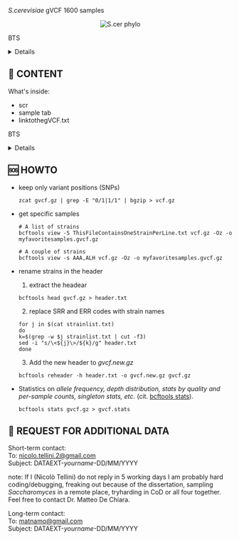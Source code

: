 *S.cerevisiae* gVCF 1600 samples

<p align="center">
  <img src="https://github.com/nicolo-tellini/S.cerevisiae-gVCF/blob/main/imagelogo.png" alt="S.cer phylo"/>
</p>

BTS

<details>
</br>
Based on a true story. 

PART I: the logo

NT:"I like this logo!"

MDC:"Of course! it is identical to MY tree which is magnificent"
</details>

## :open_file_folder: CONTENT

What's inside:

- scr
- sample tab
- linktothegVCF.txt

BTS

<details>
</br>
Based on a true story.

PART II: the trailer?!

NT:"I want to replace the bullet points with the directory tree"

MDC:"a trailer!?"

NT:"a trailer? An opening!"

The opening: [centuryfoxbadflute](https://www.youtube.com/watch?v=2IRcM9qwDwo)

</details>

## :sos: HOWTO

- keep only variant positions (SNPs)
  ```
  zcat gvcf.gz | grep -E "0/1|1/1" | bgzip > vcf.gz
  ```
- get specific samples
  ```
  # A list of strains
  bcftools view -S ThisFileContainsOneStrainPerLine.txt vcf.gz -Oz -o myfavoritesamples.gvcf.gz
  ```
  ```
  # A couple of strains
  bcftools view -s AAA,ALH vcf.gz -Oz -o myfavoritesamples.gvcf.gz
  ```
 
- rename strains in the header
  1) extract the headear
  ```
  bcftools head gvcf.gz > header.txt
  ```
  2) replace SRR and ERR codes with strain names
  ```
  for j in $(cat strainlist.txt)
  do
  k=$(grep -w $j strainlist.txt | cut -f3)
  sed -i "s/\<${j}\>/${k}/g" header.txt
  done
  ```
  3) Add the new header to *gvcf.new.gz*
  ```
  bcftools reheader -h header.txt -o gvcf.new.gz gvcf.gz
  ```
- Statistics on *allele frequency, depth distribution, stats by quality and per-sample counts, singleton stats, etc.* (cit. [bcftools stats](https://samtools.github.io/bcftools/bcftools.html#stats)).
  ```
  bcftools stats gvcf.gz > gvcf.stats
  ```

## :e-mail: REQUEST FOR ADDITIONAL DATA

Short-term contact:</br>
To: nicolo.tellini.2@gmail.com </br>
Subject: DATAEXT-*yourname*-DD/MM/YYYY

note: If I (Nicolò Tellini) do not reply in 5 working days I am probably hard coding/debugging, freaking out because of the dissertation, sampling *Saccharomyces* in a remote place, tryharding in CoD or all four together.</br>
Feel free to contact Dr. Matteo De Chiara.

Long-term contact:</br>
To: matnamo@gmail.com </br>
Subject: DATAEXT-*yourname*-DD/MM/YYYY
